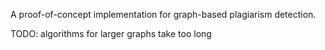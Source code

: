 A proof-of-concept implementation for graph-based plagiarism detection.

TODO: algorithms for larger graphs take too long
